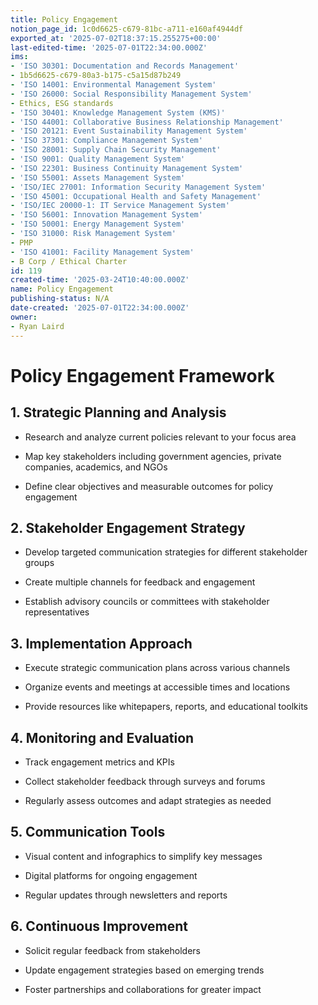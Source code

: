 ```yaml
---
title: Policy Engagement
notion_page_id: 1c0d6625-c679-81bc-a711-e160af4944df
exported_at: '2025-07-02T18:37:15.255275+00:00'
last-edited-time: '2025-07-01T22:34:00.000Z'
ims:
- 'ISO 30301: Documentation and Records Management'
- 1b5d6625-c679-80a3-b175-c5a15d87b249
- 'ISO 14001: Environmental Management System'
- 'ISO 26000: Social Responsibility Management System'
- Ethics, ESG standards
- 'ISO 30401: Knowledge Management System (KMS)'
- 'ISO 44001: Collaborative Business Relationship Management'
- 'ISO 20121: Event Sustainability Management System'
- 'ISO 37301: Compliance Management System'
- 'ISO 28001: Supply Chain Security Management'
- 'ISO 9001: Quality Management System'
- 'ISO 22301: Business Continuity Management System'
- 'ISO 55001: Assets Management System'
- 'ISO/IEC 27001: Information Security Management System'
- 'ISO 45001: Occupational Health and Safety Management'
- 'ISO/IEC 20000-1: IT Service Management System'
- 'ISO 56001: Innovation Management System'
- 'ISO 50001: Energy Management System'
- 'ISO 31000: Risk Management System'
- PMP
- 'ISO 41001: Facility Management System'
- B Corp / Ethical Charter
id: 119
created-time: '2025-03-24T10:40:00.000Z'
name: Policy Engagement
publishing-status: N/A
date-created: '2025-07-01T22:34:00.000Z'
owner:
- Ryan Laird
---
```


# Policy Engagement Framework

## 1. Strategic Planning and Analysis

- Research and analyze current policies relevant to your focus area

- Map key stakeholders including government agencies, private companies, academics, and NGOs

- Define clear objectives and measurable outcomes for policy engagement

## 2. Stakeholder Engagement Strategy

- Develop targeted communication strategies for different stakeholder groups

- Create multiple channels for feedback and engagement

- Establish advisory councils or committees with stakeholder representatives

## 3. Implementation Approach

- Execute strategic communication plans across various channels

- Organize events and meetings at accessible times and locations

- Provide resources like whitepapers, reports, and educational toolkits

## 4. Monitoring and Evaluation

- Track engagement metrics and KPIs

- Collect stakeholder feedback through surveys and forums

- Regularly assess outcomes and adapt strategies as needed

## 5. Communication Tools

- Visual content and infographics to simplify key messages

- Digital platforms for ongoing engagement

- Regular updates through newsletters and reports

## 6. Continuous Improvement

- Solicit regular feedback from stakeholders

- Update engagement strategies based on emerging trends

- Foster partnerships and collaborations for greater impact

<!-- Unsupported block type: callout -->